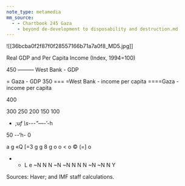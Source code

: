 ```yaml
---
note_type: metamedia
mm_source:
  - - Chartbook 245 Gaza
    - beyond de-development to disposability and destruction.md
---
```


![[36bcba0f2f87f0f28557166b71a7a0f8_MD5.jpg]]

Real GDP and Per Capita Income
(Index, 1994=100)

450
——— West Bank - GDP

= Gaza - GDP
350 === =West Bank - income per capita
====Gaza - income per capita

400

300
250
200
150
100
- _;uf \\s---"_—\-’-h

50 --‘h-
0

a g «Q [=3 g g 8 g o o < o © (=] o

- - L e ~N N N ~N ~N N N N ~N ~N N Y

Sources: Haver; and IMF staff calculations.


